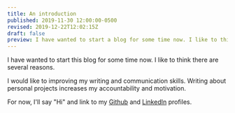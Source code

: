 ```yaml
---
title: An introduction
published: 2019-11-30 12:00:00-0500
revised: 2019-12-22T12:02:15Z
draft: false
preview: I have wanted to start a blog for some time now. I like to think there are several reasons.
---
```


I have wanted to start this blog for some time now. I like to think there are several reasons.

I would like to improving my writing and communication skills. Writing about personal projects increases my accountability and motivation.

For now, I'll say "Hi" and link to my [Github](https://github.com/corybuecker) and [LinkedIn](https://www.linkedin.com/in/corybuecker) profiles.
